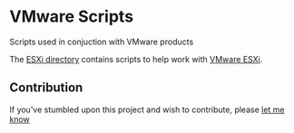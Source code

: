 # VMware Scripts
Scripts used in conjuction with VMware products

The [ESXi directory](ESXi) contains scripts to help work with [VMware ESXi](https://www.vmware.com/products/vsphere-hypervisor).

## Contribution
If you've stumbled upon this project and wish to contribute, please
[let me know](mailto:alister@different.com)